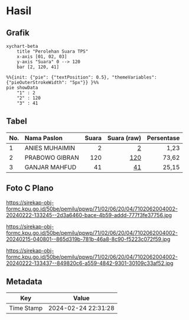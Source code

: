 # Hasil

## Grafik

```mermaid
xychart-beta
    title "Perolehan Suara TPS"
    x-axis [01, 02, 03]
    y-axis "Suara" 0 --> 120
    bar [2, 120, 41]
```

```mermaid
%%{init: {"pie": {"textPosition": 0.5}, "themeVariables": {"pieOuterStrokeWidth": "5px"}} }%%
pie showData
    "1" : 2
    "2" : 120
    "3" : 41
```

## Tabel

| No. | Nama Paslon    | Suara | Suara (raw) | Persentase |
|:--- |:-------------- | -----:| -----------:| ----------:|
| 1   | ANIES MUHAIMIN | 2     | [2][p-1]    | 1,23       |
| 2   | PRABOWO GIBRAN | 120   | [120][p-2]  | 73,62      |
| 3   | GANJAR MAHFUD  | 41    | [41][p-3]   | 25,15      |


[p-1]: https://github.com/gigit-pemilu/pemilu-2024-71-sulawesi-utara/blob/main/pilpres/hitung-suara/sub/71-sulawesi-utara/sub/02-minahasa/sub/06-kakas/sub/2004-wineru/sub/002-tps/sub/paslon-1.txt
[p-2]: https://github.com/gigit-pemilu/pemilu-2024-71-sulawesi-utara/blob/main/pilpres/hitung-suara/sub/71-sulawesi-utara/sub/02-minahasa/sub/06-kakas/sub/2004-wineru/sub/002-tps/sub/paslon-2.txt
[p-3]: https://github.com/gigit-pemilu/pemilu-2024-71-sulawesi-utara/blob/main/pilpres/hitung-suara/sub/71-sulawesi-utara/sub/02-minahasa/sub/06-kakas/sub/2004-wineru/sub/002-tps/sub/paslon-3.txt

## Foto C Plano

https://sirekap-obj-formc.kpu.go.id/50be/pemilu/ppwp/71/02/06/20/04/7102062004002-20240222-133245--2d3a6460-bace-4b59-addd-777f3fe37756.jpg

https://sirekap-obj-formc.kpu.go.id/50be/pemilu/ppwp/71/02/06/20/04/7102062004002-20240215-040801--865d319b-781b-46a8-8c90-f5223c072f59.jpg

https://sirekap-obj-formc.kpu.go.id/50be/pemilu/ppwp/71/02/06/20/04/7102062004002-20240222-133437--849820c6-a559-4842-9301-30109c33af52.jpg


## Metadata

| Key        | Value               |
| ---------- | ------------------- |
| Time Stamp | 2024-02-24 22:31:28 |



